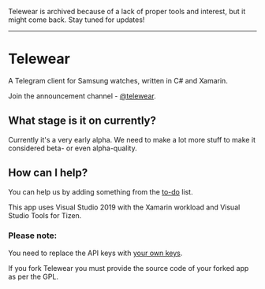 Telewear is archived because of a lack of proper tools and interest, but it might come back. Stay tuned for updates!

---

# Telewear
A Telegram client for Samsung watches, written in C# and Xamarin.

Join the announcement channel - [@telewear](https://t.me/telewear).

## What stage is it on currently?
Currently it's a very early alpha. We need to make a lot more stuff to make it considered beta- or even alpha-quality.

## How can I help?
You can help us by adding something from the [to-do](https://github.com/telewear/telewear/projects/1) list.

This app uses Visual Studio 2019 with the Xamarin workload and Visual Studio Tools for Tizen.

### Please note:
You need to replace the API keys with [your own keys](https://core.telegram.org/api/obtaining_api_id).

If you fork Telewear you must provide the source code of your forked app as per the GPL.
